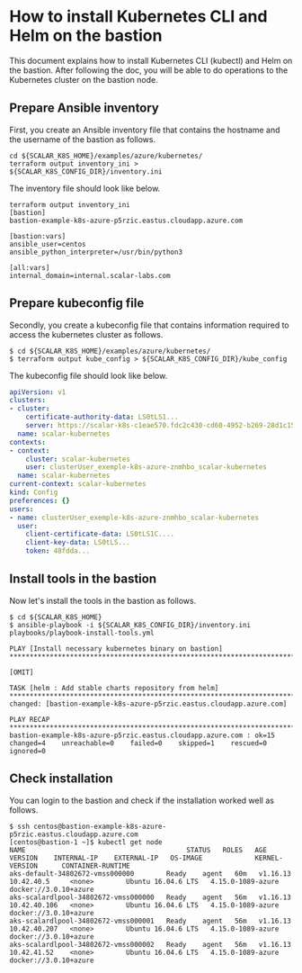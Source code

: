 # How to install Kubernetes CLI and Helm on the bastion

This document explains how to install Kubernetes CLI (kubectl) and Helm on the bastion. After following the doc, you will be able to do operations to the Kubernetes cluster on the bastion node.

## Prepare Ansible inventory

First, you create an Ansible inventory file that contains the hostname and the username of the bastion as follows.

```console
cd ${SCALAR_K8S_HOME}/examples/azure/kubernetes/
terraform output inventory_ini > ${SCALAR_K8S_CONFIG_DIR}/inventory.ini
```

The inventory file should look like below.

```console
terraform output inventory_ini
[bastion]
bastion-example-k8s-azure-p5rzic.eastus.cloudapp.azure.com

[bastion:vars]
ansible_user=centos
ansible_python_interpreter=/usr/bin/python3

[all:vars]
internal_domain=internal.scalar-labs.com
```

## Prepare kubeconfig file

Secondly, you create a kubeconfig file that contains information required to access the kubernetes cluster as follows.

```console
$ cd ${SCALAR_K8S_HOME}/examples/azure/kubernetes/
$ terraform output kube_config > ${SCALAR_K8S_CONFIG_DIR}/kube_config
```

The kubeconfig file should look like below.

```yml
apiVersion: v1
clusters:
- cluster:
    certificate-authority-data: LS0tLS1...
    server: https://scalar-k8s-c1eae570.fdc2c430-cd60-4952-b269-28d1c1583ca7.privatelink.eastus.azmk8s.io:443
  name: scalar-kubernetes
contexts:
- context:
    cluster: scalar-kubernetes
    user: clusterUser_exemple-k8s-azure-znmhbo_scalar-kubernetes
  name: scalar-kubernetes
current-context: scalar-kubernetes
kind: Config
preferences: {}
users:
- name: clusterUser_exemple-k8s-azure-znmhbo_scalar-kubernetes
  user:
    client-certificate-data: LS0tLS1C....
    client-key-data: LS0tLS...
    token: 48fdda...
```

## Install tools in the bastion

Now let's install the tools in the bastion as follows.

```console
$ cd ${SCALAR_K8S_HOME}
$ ansible-playbook -i ${SCALAR_K8S_CONFIG_DIR}/inventory.ini playbooks/playbook-install-tools.yml

PLAY [Install necessary kubernetes binary on bastion] ****************************************************************************************************************************************************************************************************************

[OMIT]

TASK [helm : Add stable charts repository from helm] *****************************************************************************************************************************************************************************************************************
changed: [bastion-example-k8s-azure-p5rzic.eastus.cloudapp.azure.com]

PLAY RECAP ***********************************************************************************************************************************************************************************************************************************************************
bastion-example-k8s-azure-p5rzic.eastus.cloudapp.azure.com : ok=15   changed=4    unreachable=0    failed=0    skipped=1    rescued=0    ignored=0
```

## Check installation

You can login to the bastion and check if the installation worked well as follows.

```console
$ ssh centos@bastion-example-k8s-azure-p5rzic.eastus.cloudapp.azure.com
[centos@bastion-1 ~]$ kubectl get node
NAME                                        STATUS   ROLES   AGE   VERSION    INTERNAL-IP    EXTERNAL-IP   OS-IMAGE             KERNEL-VERSION      CONTAINER-RUNTIME
aks-default-34802672-vmss000000        Ready    agent   60m   v1.16.13   10.42.40.5     <none>        Ubuntu 16.04.6 LTS   4.15.0-1089-azure   docker://3.0.10+azure
aks-scalardlpool-34802672-vmss000000   Ready    agent   56m   v1.16.13   10.42.40.106   <none>        Ubuntu 16.04.6 LTS   4.15.0-1089-azure   docker://3.0.10+azure
aks-scalardlpool-34802672-vmss000001   Ready    agent   56m   v1.16.13   10.42.40.207   <none>        Ubuntu 16.04.6 LTS   4.15.0-1089-azure   docker://3.0.10+azure
aks-scalardlpool-34802672-vmss000002   Ready    agent   56m   v1.16.13   10.42.41.52    <none>        Ubuntu 16.04.6 LTS   4.15.0-1089-azure   docker://3.0.10+azure
```
